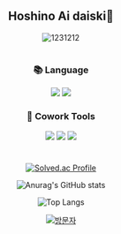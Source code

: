 <div align="center">
  
  
  
  ##  Hoshino Ai daiski:frog:
  
  
 ![1231212](https://user-images.githubusercontent.com/112944954/232725469-9540781e-cef7-4b37-9e79-3e49224e7c07.png)
  
  #
  
  
 ### :books: **Language**

<img src="https://img.shields.io/badge/python-3776AB?style=for-the-badge&logo=python&logoColor=white">  <img src="https://img.shields.io/badge/JAVA-FF9E0F?style=for-the-badge&logo=JAVA&logoColor=white">
  
  
  
  
  

 
### :wrench: **Cowork Tools**
 
 <img src="https://img.shields.io/badge/Github-181717?style=for-the-badge&logo=Github&logoColor=white">  <img src="https://img.shields.io/badge/eclipse-2C2255?style=for-the-badge&logo=eclipse&logoColor=white">  <img src="https://img.shields.io/badge/vscode-007ACC?style=for-the-badge&logo=visual studio code&logoColor=white">

  #


  [![Solved.ac Profile](http://mazassumnida.wtf/api/v2/generate_badge?boj=yongchan11111)](https://solved.ac/yongchan11111/)
  
 ![Anurag's GitHub stats](https://github-readme-stats.vercel.app/api?username=iyongchan&show_icons=true&theme=tokyonight)
 
  ![Top Langs](https://github-readme-stats.vercel.app/api/top-langs/?username=iyongchan&layout=compact&theme=tokyonight)
  
  [![방문자](https://hits.seeyoufarm.com/api/count/incr/badge.svg?url=https%3A%2F%2Fgithub.com%2Fiyongchan%2Fhit-counter&count_bg=%2379C83D&title_bg=%23555555&icon=&icon_color=%23E7E7E7&title=hits&edge_flat=false)](https://hits.seeyoufarm.com)
 
</div>



